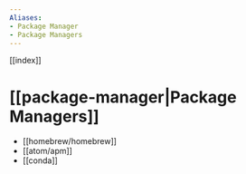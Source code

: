 ```yaml
---
Aliases: 
- Package Manager
- Package Managers
---
```


[[index]]

# [[package-manager|Package Managers]]

- [[homebrew/homebrew]]
- [[atom/apm]]
- [[conda]]